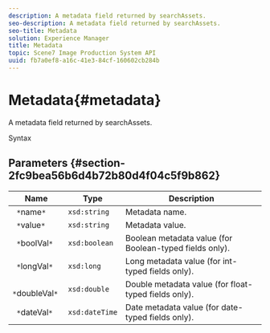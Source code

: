```yaml
---
description: A metadata field returned by searchAssets.
seo-description: A metadata field returned by searchAssets.
seo-title: Metadata
solution: Experience Manager
title: Metadata
topic: Scene7 Image Production System API
uuid: fb7a0ef8-a16c-41e3-84cf-160602cb284b
---
```


# Metadata{#metadata}

A metadata field returned by searchAssets.

 Syntax 

## Parameters {#section-2fc9bea56b6d4b72b80d4f04c5f9b862}

|  Name  | Type  | Description  |
|---|---|---|
|  ` *`name`*`  | `xsd:string`  | Metadata name.  |
|  ` *`value`*`  | `xsd:string`  | Metadata value.  |
|  ` *`boolVal`*`  | `xsd:boolean`  | Boolean metadata value (for Boolean-typed fields only).  |
|  ` *`longVal`*`  | `xsd:long`  | Long metadata value (for int-typed fields only).  |
|  ` *`doubleVal`*`  | `xsd:double`  | Double metadata value (for float-typed fields only).  |
|  ` *`dateVal`*`  | `xsd:dateTime`  | Date metadata value (for date-typed fields only).  |

